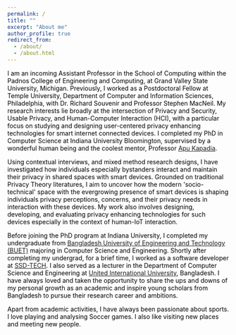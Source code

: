 ```yaml
---
permalink: /
title: ""
excerpt: "About me"
author_profile: true
redirect_from: 
  - /about/
  - /about.html
---
```


<span style="color:black">I am an incoming Assistant Professor in the School of Computing within the Padnos College of Engineering and Computing, at Grand Valley State University, Michigan. Previously, I worked as a Postdoctoral Fellow at Temple University, Department of Computer and Information Sciences, Philadelphia, with Dr. Richard Souvenir and Professor Stephen MacNeil. My research interests lie broadly at the intersection of Privacy and Security, Usable Privacy, and Human-Computer Interaction (HCI), with a particular focus on studying and designing user-centered privacy enhancing technologies for smart internet connected devices. I completed my PhD in Computer Science at Indiana University Bloomington, supervised by a wonderful human being and the coolest mentor, Professor [Apu Kapadia](https://homes.luddy.indiana.edu/kapadia/). </span>

<span style="color:black">Using contextual interviews, and mixed method research designs, I have investigated how individuals especially bystanders interact and maintain their privacy in shared spaces with smart devices. Grounded on traditional Privacy Theory literatures, I aim to uncover how the modern 'socio-technical' space with the evergrowing presence of smart devices is shaping individuals privacy perceptions, concerns, and their privacy needs in interaction with these devices. My work also involves designing, developing, and evaluating privacy enhancing technologies for such devices especially in the context of human-IoT interaction.</span>

<span style="color:black">Before joining the PhD program at Indiana University, I completed my undergraduate from [Bangladesh University of Engineering and Technology (BUET)](https://cse.buet.ac.bd/) majoring in Computer Science and Engineering. Shortly after completing my undergrad, for a brief time, I worked as a software developer at [SSD-TECH](https://ssd-tech.io/). I also served as a lecturer in the Department of Computer Science and Engineering at [United International University](https://www.uiu.ac.bd/), Bangladesh. I have always loved and taken the opportunity to share the ups and downs of my personal growth as an academic and inspire young scholars from Bangladesh to pursue their research career and ambitions.</span>

<span style="color:black">Apart from academic activities, I have always been passionate about sports. I love playing and analysing Soccer games. I also like visiting new places and meeting new people.</span>
